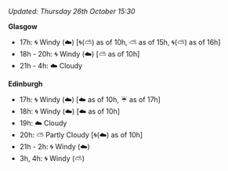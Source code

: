 *Updated: Thursday 26th October 15:30*

**Glasgow**

* 17h: :cyclone: Windy (:cloud:) [:cyclone:(:partly_sunny:) as of 10h, :partly_sunny: as of 15h, :cyclone:(:partly_sunny:) as of 16h]
* 18h - 20h: :cyclone: Windy (:cloud:) [:partly_sunny: as of 10h]
* 21h - 4h: :cloud: Cloudy

**Edinburgh**

* 17h: :cyclone: Windy (:cloud:) [:cloud: as of 10h, :umbrella: as of 17h]
* 18h: :cyclone: Windy (:cloud:) [:cloud: as of 10h]
* 19h: :cloud: Cloudy
* 20h: :partly_sunny: Partly Cloudy [:cyclone:(:cloud:) as of 10h]
* 21h - 2h: :cyclone: Windy (:cloud:)
* 3h, 4h: :cyclone: Windy (:partly_sunny:)

